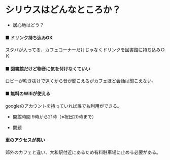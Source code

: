 # シリウスはどんなところか？

- 居心地はどう？
#### ■ ドリンク持ち込みOK
スタバが入ってる、カフェコーナーだけじゃなくドリンクを図書館に持ち込みＯＫ
#### ■ 図書館だけど物音に気を付けなくていい
ロビーが吹き抜けで遠くから音が聞こえるがカフェほど会話は聞こえない。
#### ■ 無料のWifiが使える
googleのアカウントを持っていれば誰でも利用ができる。
- 開館時間
 9時から21時（※祝日20時まで）

- 問題
#### 車のアクセスが悪い
郊外のカフェと違い、大和駅付近にあるため有料駐車場に止める必要がある。
